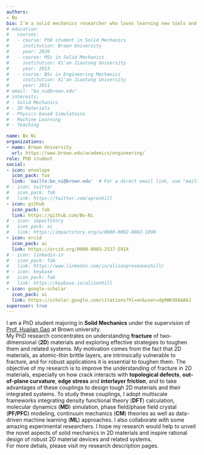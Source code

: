 ```yaml
---
authors:
- Bo
bio: I'm a solid mechanics researcher who loves learning new tools and solving coupling problems.
# education:
#   courses:
#   - course: PhD student in Solid Mechanics
#     institution: Brown University
#     year: 2020
#   - course: MSc in Solid Mechanics
#     institution: Xi'an Jiaotong University
#     year: 2013
#   - course: BSc in Engineering Mechanics
#     institution: Xi'an Jiaotong University
#     year: 2011
# email: "bo_ni@brown.edu"
# interests:
# - Solid Mechanics
# - 2D Materials
# - Physics-based Simulatoins
# - Machine Learning
# - Teaching

name: Bo Ni
organizations:
- name: Brown University
  url: https://www.brown.edu/academics/engineering/
role: PhD student
social:
- icon: envelope
  icon_pack: fas
  link: 'mailto:bo_ni@brown.edu'  # For a direct email link, use "mailto:test@example.org".
# - icon: twitter
#   icon_pack: fab
#   link: https://twitter.com/apreshill
- icon: github
  icon_pack: fab
  link: https://github.com/Bo-Ni
# - icon: impactstory
#   icon_pack: ai
#   link: https://impactstory.org/u/0000-0002-8082-1890
- icon: orcid
  icon_pack: ai
  link: https://orcid.org/0000-0003-2537-591X
# - icon: linkedin-in
#   icon_pack: fab
#   link: https://www.linkedin.com/in/alisonpresmaneshill/
# - icon: keybase
#   icon_pack: fab
#   link: https://keybase.io/alisonhill
- icon: google-scholar
  icon_pack: ai
  link: https://scholar.google.com/citations?hl=en&user=dg9WKX8AAAAJ
superuser: true
---
```


I am a PhD student majoring in <strong>Solid Mechanics</strong> under the supervision of <a href="https://www.brown.edu/research/projects/nanomechanics-engineering-biological-systems/home">Prof. Huajian Gao</a> at Brown university. <br>My PhD research concentrates on understanding <strong>fracture</strong> of two-dimensional (<strong>2D</strong>) materials and exploring effective strategies to toughen them and related systems. My motivation comes from the fact that 2D materials, as atomic-thin brittle layers, are intrinsically vulnerable to fracture, and for robust applications it is essential to toughen them. The objective of my research is to improve the understanding of fracture in 2D materials, especially on how crack interacts with <strong>topological defects</strong>, <strong>out-of-plane curvature</strong>, <strong>edge stress</strong> and <strong>interlayer friction</strong>, and to take advantages of these couplings to design tough 2D materials and their integrated systems. To study these couplings, I adopt multiscale frameworks integrating density functional theory (<strong>DFT</strong>) calculation, molecular dynamics (<strong>MD</strong>) simulation, phase field/phase field crystal (<strong>PF/PFC</strong>) modeling, continuum mechanics (<strong>CM</strong>) theories as well as data-driven machine learning (<strong>ML</strong>) approaches. I also collaborate with some amazing experimental researchers. I hope my research would help to unveil the novel aspects of solid mechanics in 2D materials and inspire rational design of robust 2D material devices and related systems.<br>For more detials, please visit my research description pages.
<!--I am a PhD student majoring in Solid Mechanics under the supervision of <strong><a href="https://www.brown.edu/research/projects/nanomechanics-engineering-biological-systems/home">Prof. Huajian Gao</a></strong> at Brown university. Prior to Brown, I received my B.Sc. in Engineering Mechanics and M.Sc. in Solid Mechanics from Xi’an Jiaotong University in 2011 and 2013. <br><br>My PhD research interest focuses on understanding <strong>fracture mechanics</strong> of two-dimensional (<strong>2D</strong>) materials and exploring effective strategies to toughen them and related systems. My motivation comes from the fact that 2D materials, as atomic-thin brittle layers, are intrinsically vulnerable to fracture, and for robust applications it is essential to toughen them. The objective of my research is to improve the understanding of fracture in 2D materials, especially on how crack interacts with <strong>topological defects</strong>, <strong>out-of-plane curvature</strong>, <strong>edge stress</strong> and <strong>interlayer friction</strong>, and to take advantages of these coupling to design tough 2D materials and their integrated systems. To study these couplings, I adopt a multiscale framework integrating density functional theory (<strong>DFT</strong>) calculation, molecular dynamics (<strong>MD</strong>) simulation, phase field/phase field crystal (<strong>PF/PFC</strong>) modeling, continuum mechanics (<strong>CM</strong>) as well as data-driven machine learning (<strong>ML</strong>) approaches. I also collaborate with some amazing experimental researchers. I hope my research would help to unveil the new aspects of solid mechanics in 2D materials and inspire rational design of robust 2D material devices and related systems.<br><br>For more detials, please visit my research description pages.-->

<!-- I am a PhD data scientist and professional educator at RStudio. I am an international keynote [speaker](/talks), [award-winning educator](/resume/#accomplishments), and co-author of the book [*blogdown: Creating Websites with R Markdown*](https://bookdown.org/yihui/blogdown/). I love creating [unique platforms](/projects) for sharing knowledge and data-driven insights, from websites to presentations and everything in between. I am known for being a compassionate leader and enthusiastic collaborator, and for making user-facing experiences that engage and delight. -->


